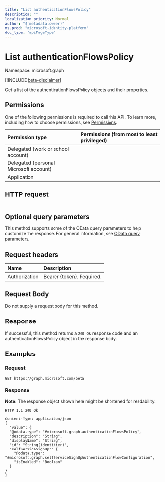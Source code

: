 ```yaml
---
title: "List authenticationFlowsPolicy"
description: ""
localization_priority: Normal
author: "$(metadata.owner)"
ms.prod: "microsoft-identity-platform"
doc_type: "apiPageType"
---
```


# List authenticationFlowsPolicy

Namespace: microsoft.graph

[!INCLUDE [beta-disclaimer](../../includes/beta-disclaimer.md)]

Get a list of the authenticationFlowsPolicy objects and their properties.

## Permissions

One of the following permissions is required to call this API. To learn more, including how to choose permissions, see [Permissions](/graph/permissions-reference).

| Permission type                        | Permissions (from most to least privileged) |
| :------------------------------------- | :------------------------------------------ |
| Delegated (work or school account)     |                                             |
| Delegated (personal Microsoft account) |                                             |
| Application                            |                                             |

## HTTP request

<!-- {
  "blockType": "ignored"
}
-->

```http

```

## Optional query parameters

This method supports some of the OData query parameters to help customize the response. For general information, see [OData query parameters](/graph/query-parameters).

## Request headers

| Name          | Description               |
| :------------ | :------------------------ |
| Authorization | Bearer {token}. Required. |

## Request Body

<!-- Actions and Functions -->

<!-- CRUD Methods -->

Do not supply a request body for this method.

## Response

If successful, this method returns a `200 Ok` response code and an authenticationFlowsPolicy object in the response body.

## Examples

### Request

<!-- {
  "blockType": "request",
  "name": "list_authenticationflowspolicy"
}
-->

```http
GET https://graph.microsoft.com/beta

```

### Response

**Note:** The response object shown here might be shortened for readability.

<!-- {
  "blockType": "response",
  "truncated": true,
  "@odata.type": "Microsoft.Cpim.Api.DataModels.authenticationFlowsPolicy"
}
-->

```http
HTTP 1.1 200 Ok

Content-Type: application/json
{
  "value": {
  "@odata.type": "#microsoft.graph.authenticationFlowsPolicy",
  "description": "String",
  "displayName": "String",
  "id": "String(identifier)",
  "selfServiceSignUp": {
    "@odata.type": "#microsoft.graph.selfServiceSignUpAuthenticationFlowConfiguration",
    "isEnabled": "Boolean"
  }
}
}

```
